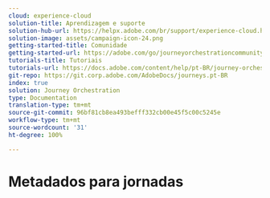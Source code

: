 ```yaml
---
cloud: experience-cloud
solution-title: Aprendizagem e suporte
solution-hub-url: https://helpx.adobe.com/br/support/experience-cloud.html
solution-image: assets/campaign-icon-24.png
getting-started-title: Comunidade
getting-started-url: https://adobe.com/go/journeyorchestrationcommunity
tutorials-title: Tutoriais
tutorials-url: https://docs.adobe.com/content/help/pt-BR/journey-orchestration-learn/tutorials/understanding-journey-orchestration.html
git-repo: https://git.corp.adobe.com/AdobeDocs/journeys.pt-BR
index: true
solution: Journey Orchestration
type: Documentation
translation-type: tm+mt
source-git-commit: 96bf81cb8ea493befff332cb00e45f5c00c5245e
workflow-type: tm+mt
source-wordcount: '31'
ht-degree: 100%

---
```



# Metadados para jornadas
